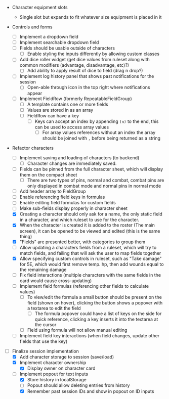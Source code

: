 * Character equipment slots
  * Single slot but expands to fit whatever size equipment is placed in it

* Controls and forms
  * [ ] Implement a dropdown field
  * [ ] Implement searchable dropdown field
  * [ ] Fields should be usable outside of characters
    * [ ] Enable styling the inputs differently by allowing custom classes
  * [ ] Add dice roller widget (get dice values from ruleset along with common modifiers (advantage, disadvantage, etc)?)
    * [ ] Add ability to apply result of dice to field (drag n drop?)
  * [ ] Implement log history panel that shows past notifications for the session
    * [ ] Open-able through icon in the top right where notifications appear
  * [ ] Implement FieldRow (formerly RepeatableFieldGroup)
    * [ ] A template contains one or more fields
    * [ ] Values are stored in as an array
    * [ ] FieldRow can have a key
      * [ ] Keys can accept an index by appending `(n)` to the end, this can be used to access array values
        * [ ] For array values references without an index the array should be joined with `,` before being returned as a string

* Refactor characters
  * [ ] Implement saving and loading of characters (to backend)
    * [ ] Character changes are immediately saved.
  * [ ] Fields can be pinned from the full character sheet, which will display them on the compact sheet
    * [ ] There are two types of pins, normal and combat, combat pins are only displayed in combat mode and normal pins in normal mode
  * [ ] Add header array to FieldGroup
  * [ ] Enable referencing field keys in formulas
  * [ ] Enable editing field formulas for custom fields
  * [ ] Make sub-fields display properly in character sheet
  * [x] Creating a character should only ask for a name, the only static field in a character, and which ruleset to use for the character.
  * [x] When the character is created it is added to the roster (The main screen), it can be opened to be viewed and edited (this is the same thing)
  * [x] "Fields" are presented better, with categories to group them
  * [ ] Allow updating a characters fields from a ruleset, which will try to match fields, and failing that will ask the user to map fields together
  * [x] Allow specifying custom controls in ruleset, such as "Take damage" for 5E, which would first remove temp. hp, then add wounds equal to the remaining damage
  * [ ] Fix field interactions (multiple characters with the same fields in the card would cause cross-updating)
  * [ ] Implement field formulas (referencing other fields to calculate values)
    * [ ] To view/edit the formula a small button should be present on the field (shown on hover), clicking the button shows a popover with a textarea to edit the field
      * [ ] The formula popover could have a list of keys on the side for quick reference, clicking a key inserts it into the textarea at the cursor
    * [ ] Field using formula will not allow manual editing
  * [ ] Implement field key interactions (when field changes, update other fields that use the key)

* [ ] Finalize session implementation
  * [x] Add character storage to session (save/load)
  * [x] Implement character ownership
    * [x] Display owner on character card
  * [ ] Implement popout for text inputs
    * [x] Store history in localStorage
    * [ ] Popout should allow deleting entries from history
    * [x] Remember past session IDs and show in popout on ID inputs